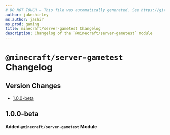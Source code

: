 ```yaml
---
# DO NOT TOUCH — This file was automatically generated. See https://github.com/mojang/minecraftapidocsgenerator to modify descriptions, examples, etc.
author: jakeshirley
ms.author: jashir
ms.prod: gaming
title: minecraft/server-gametest Changelog
description: Changelog of the `@minecraft/server-gametest` module
---
```

# `@minecraft/server-gametest` Changelog

## Version Changes
- [1.0.0-beta](#100-beta)

## 1.0.0-beta
#### Added `@minecraft/server-gametest` Module
